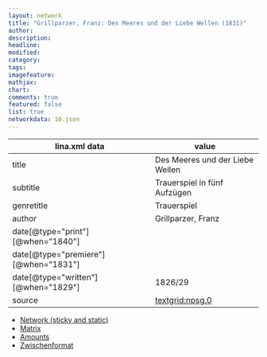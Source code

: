 ```yaml
---
layout: network
title: "Grillparzer, Franz: Des Meeres und der Liebe Wellen (1831)"
author:
description:
headline:
modified:
category:
tags:
imagefeature: 
mathjax: 
chart: 
comments: true
featured: false
list: true
networkdata: 10.json
---
```

lina.xml data  | value
------------- | -------------
title|Des Meeres und der Liebe Wellen
subtitle|Trauerspiel in fünf Aufzügen
genretitle|Trauerspiel
author|Grillparzer, Franz
date[@type="print"][@when="1840"]|
date[@type="premiere"][@when="1831"]|
date[@type="written"][@when="1829"]|1826/29
source|[textgrid:npsg.0](https://textgridlab.org/1.0/tgcrud-public/rest/textgrid:npsg.0/data)



* [Network (sticky and static)](/network10)
* [Matrix](/matrix10)
* [Amounts](/amounts10)
* [Zwischenformat](/lina10 )
